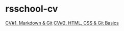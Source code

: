 # rsschool-cv
[CV#1. Markdown & Git](https://izuymka.github.io/rsschool-cv/cv)
[CV#2. HTML, CSS & Git Basics](https://izuymka.github.io/rsschool-cv/)